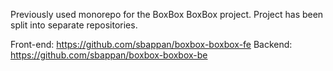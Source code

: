 Previously used monorepo for the BoxBox BoxBox project. Project has been split into separate repositories.

Front-end: https://github.com/sbappan/boxbox-boxbox-fe
Backend: https://github.com/sbappan/boxbox-boxbox-be
